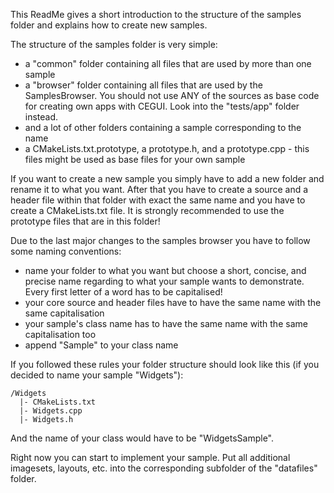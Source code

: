 This ReadMe gives a short introduction to the structure of the samples folder and explains how to create new samples.

The structure of the samples folder is very simple:   
- a "common" folder containing all files that are used by more than one sample  
- a "browser" folder containing all files that are used by the SamplesBrowser. You should not use    ANY of the sources as base code for creating own apps with CEGUI. Look into the "tests/app" folder instead.   
- and a lot of other folders containing a sample corresponding to the name   
- a CMakeLists.txt.prototype, a prototype.h, and a prototype.cpp - this files might be used as base files for your own sample   

If you want to create a new sample you simply have to add a new folder and rename it to what you want.
After that you have to create a source and a header file within that folder with exact the same name and you have to create a CMakeLists.txt file.
It is strongly recommended to use the prototype files that are in this folder!

Due to the last major changes to the samples browser you have to follow some naming conventions:
- name your folder to what you want but choose a short, concise, and precise name regarding to what your sample wants to demonstrate. Every first letter of a word has to be capitalised!
- your core source and header files have to have the same name with the same capitalisation
- your sample's class name has to have the same name with the same capitalisation too
- append "Sample" to your class name

If you followed these rules your folder structure should look like this (if you decided to name your sample "Widgets"):
```
/Widgets
  |- CMakeLists.txt
  |- Widgets.cpp
  |- Widgets.h
```
And the name of your class would have to be "WidgetsSample".

Right now you can start to implement your sample. Put all additional imagesets, layouts, etc. into the corresponding subfolder of the "datafiles" folder.